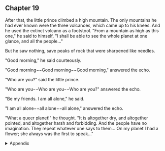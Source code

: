 ## Chapter 19


After that, the little prince climbed a high mountain. The only mountains he had
ever known were the three volcanoes, which came up to his knees. And he used
the extinct volcano as a footstool. "From a mountain as high as this one," he said
to himself, "I shall be able to see the whole planet at one glance, and all the
people..."

But he saw nothing, save peaks of rock that were sharpened like needles.

"Good morning," he said courteously.

"Good morning−−Good morning−−Good morning," answered the echo.

"Who are you?" said the little prince.

"Who are you−−Who are you−−Who are you?" answered the echo.

"Be my friends. I am all alone," he said.

"I am all alone−−all alone−−all alone," answered the echo.

"What a queer planet!" he thought. "It is altogether dry, and altogether pointed,
and altogether harsh and forbidding. And the people have no imagination. They
repeat whatever one says to them... On my planet I had a flower; she always was
the first to speak..."



<details>
<summary>Appendix</summary>

<p>之后，小王子爬上了一座山。</p>

<p>小王子自己星球上的火山都很小，站在山上，能够看到整个星球。</p>

<p>但是站在地球的山上，小王子什么都看不到。</p>

<p>早上好！小王子喊。</p>

<p>早上好～早上好～早上好～</p>

<p>你是谁？小王子问。</p>

<p>你是谁～你是谁～你是谁～</p>

<p>和我做朋友吧，我很孤独。小王子继续说。</p>

<p>和我做朋友吧，我很孤独～朋友吧，我很孤独～很孤独～</p>

<p>多么奇怪的星球啊！小王子想，到处都是干燥的土地，到处都荒无人烟。而且这里的人们没有想象力，只会重复别人的话……</p>

</details>